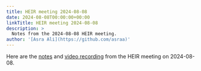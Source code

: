 ```yaml
---
title: HEIR meeting 2024-08-08
date: 2024-08-08T00:00:00+00:00
linkTitle: HEIR meeting 2024-08-08
description: >
  Notes from the 2024-08-08 HEIR meeting.
author: '[Asra Ali](https://github.com/asraa)'
---
```


Here are the
[notes](https://docs.google.com/document/d/1FLSiaPlX38GNHqqqi_Mz3gMuVSlS4sUcwBWqpt6Fkew/edit?usp=sharing)
and
[video recording](https://drive.google.com/file/d/1sHoRvNlS14RB-r3Rk0y2RyWOERVGNc-t/view?usp=sharing)
from the HEIR meeting on 2024-08-08.

<!-- mdformat global-off -->
